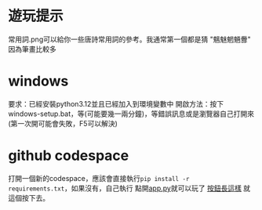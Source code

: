 # 遊玩提示
常用詞.png可以給你一些唐詩常用詞的參考。我通常第一個都是猜 "魑魅魍魎釁" 因為筆畫比較多

# windows
要求：已經安裝python3.12並且已經加入到環境變數中
開啟方法：按下 windows-setup.bat，等(可能要幾一兩分鐘)，等錯誤訊息或是瀏覽器自己打開來(第一次開可能會失敗，F5可以解決)

# github codespace
打開一個新的codespace，應該會直接執行`pip install -r requirements.txt`，如果沒有，自己執行
點開[app.py](詩綜1.0/app.py)就可以玩了
[按鈕長這樣](https://github.com/user-attachments/assets/044b489b-bd96-46bf-856a-5b85f3b3b705)
就這個按下去。



